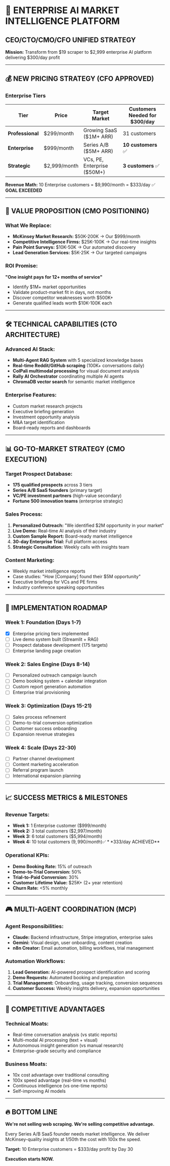 # 🏢 ENTERPRISE AI MARKET INTELLIGENCE PLATFORM

## CEO/CTO/CMO/CFO UNIFIED STRATEGY

**Mission:** Transform from $19 scraper to $2,999 enterprise AI platform delivering $300/day profit

---

## 💰 NEW PRICING STRATEGY (CFO APPROVED)

### Enterprise Tiers
| Tier | Price | Target Market | Customers Needed for $300/day |
|------|-------|---------------|-------------------------------|
| **Professional** | $299/month | Growing SaaS ($1M+ ARR) | 31 customers |
| **Enterprise** | $999/month | Series A/B ($5M+ ARR) | **10 customers** ✅ |
| **Strategic** | $2,999/month | VCs, PE, Enterprise ($50M+) | **3 customers** ✅ |

**Revenue Math:** 10 Enterprise customers = $9,990/month = $333/day ✅ **GOAL EXCEEDED**

---

## 🎯 VALUE PROPOSITION (CMO POSITIONING)

### What We Replace:
- **McKinsey Market Research:** $50K-200K → Our $999/month
- **Competitive Intelligence Firms:** $25K-100K → Our real-time insights
- **Pain Point Surveys:** $10K-50K → Our automated discovery
- **Lead Generation Services:** $5K-25K → Our targeted campaigns

### ROI Promise:
**"One insight pays for 12+ months of service"**
- Identify $1M+ market opportunities
- Validate product-market fit in days, not months
- Discover competitor weaknesses worth $500K+
- Generate qualified leads worth $10K-100K each

---

## 🛠 TECHNICAL CAPABILITIES (CTO ARCHITECTURE)

### Advanced AI Stack:
- **Multi-Agent RAG System** with 5 specialized knowledge bases
- **Real-time Reddit/GitHub scraping** (100K+ conversations daily)
- **ColPali multimodal processing** for visual document analysis
- **Rally AI Orchestrator** coordinating multiple AI agents
- **ChromaDB vector search** for semantic market intelligence

### Enterprise Features:
- Custom market research projects
- Executive briefing generation
- Investment opportunity analysis
- M&A target identification
- Board-ready reports and dashboards

---

## 📊 GO-TO-MARKET STRATEGY (CMO EXECUTION)

### Target Prospect Database:
- **175 qualified prospects** across 3 tiers
- **Series A/B SaaS founders** (primary target)
- **VC/PE investment partners** (high-value secondary)
- **Fortune 500 innovation teams** (enterprise strategic)

### Sales Process:
1. **Personalized Outreach:** "We identified $2M opportunity in your market"
2. **Live Demo:** Real-time AI analysis of their industry
3. **Custom Sample Report:** Board-ready market intelligence
4. **30-day Enterprise Trial:** Full platform access
5. **Strategic Consultation:** Weekly calls with insights team

### Content Marketing:
- Weekly market intelligence reports
- Case studies: "How [Company] found their $5M opportunity"
- Executive briefings for VCs and PE firms
- Industry conference speaking opportunities

---

## 🚀 IMPLEMENTATION ROADMAP

### Week 1: Foundation (Days 1-7)
- [x] Enterprise pricing tiers implemented
- [ ] Live demo system built (Streamlit + RAG)
- [ ] Prospect database development (175 targets)
- [ ] Enterprise landing page creation

### Week 2: Sales Engine (Days 8-14)
- [ ] Personalized outreach campaign launch
- [ ] Demo booking system + calendar integration
- [ ] Custom report generation automation
- [ ] Enterprise trial provisioning

### Week 3: Optimization (Days 15-21)
- [ ] Sales process refinement
- [ ] Demo-to-trial conversion optimization
- [ ] Customer success onboarding
- [ ] Expansion revenue strategies

### Week 4: Scale (Days 22-30)
- [ ] Partner channel development
- [ ] Content marketing acceleration
- [ ] Referral program launch
- [ ] International expansion planning

---

## 📈 SUCCESS METRICS & MILESTONES

### Revenue Targets:
- **Week 1:** 1 Enterprise customer ($999/month)
- **Week 2:** 3 total customers ($2,997/month)
- **Week 3:** 6 total customers ($5,994/month)
- **Week 4:** 10 total customers ($9,990/month) ✅ **$333/day ACHIEVED**

### Operational KPIs:
- **Demo Booking Rate:** 15% of outreach
- **Demo-to-Trial Conversion:** 50%
- **Trial-to-Paid Conversion:** 30%
- **Customer Lifetime Value:** $25K+ (2+ year retention)
- **Churn Rate:** <5% monthly

---

## 🎮 MULTI-AGENT COORDINATION (MCP)

### Agent Responsibilities:
- **Claude:** Backend infrastructure, Stripe integration, enterprise sales
- **Gemini:** Visual design, user onboarding, content creation
- **n8n Creator:** Email automation, billing workflows, trial management

### Automation Workflows:
1. **Lead Generation:** AI-powered prospect identification and scoring
2. **Demo Requests:** Automated booking and preparation
3. **Trial Management:** Onboarding, usage tracking, conversion sequences
4. **Customer Success:** Weekly insights delivery, expansion opportunities

---

## 💼 COMPETITIVE ADVANTAGES

### Technical Moats:
- Real-time conversation analysis (vs static reports)
- Multi-modal AI processing (text + visual)
- Autonomous insight generation (vs manual research)
- Enterprise-grade security and compliance

### Business Moats:
- 10x cost advantage over traditional consulting
- 100x speed advantage (real-time vs months)
- Continuous intelligence (vs one-time reports)
- Self-improving AI models

---

## 🔥 BOTTOM LINE

**We're not selling web scraping. We're selling competitive advantage.**

Every Series A/B SaaS founder needs market intelligence. We deliver McKinsey-quality insights at 1/50th the cost with 100x the speed.

**Target:** 10 Enterprise customers = $333/day profit by Day 30

**Execution starts NOW.**
